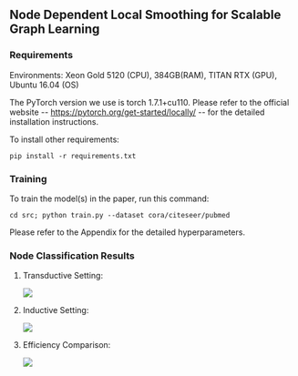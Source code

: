 ## Node Dependent Local Smoothing for Scalable Graph Learning



### Requirements

Environments: Xeon Gold 5120 (CPU), 384GB(RAM), TITAN RTX (GPU), Ubuntu 16.04 (OS)

The PyTorch version we use is torch 1.7.1+cu110. Please refer to the official website -- https://pytorch.org/get-started/locally/ -- for the detailed installation instructions.

To install other requirements:

```setup
pip install -r requirements.txt
```



### Training

To train the model(s) in the paper, run this command:

```train
cd src; python train.py --dataset cora/citeseer/pubmed
```

Please refer to the Appendix for the detailed hyperparameters.



### Node Classification Results

1. Transductive Setting:

   ![](C:\Users\Stanley\Desktop\NDLS\transductive_results.png)

2. Inductive Setting: 

   ![](C:\Users\Stanley\Desktop\NDLS\inductive_results.png)

3. Efficiency Comparison: 

   ![](C:\Users\Stanley\Desktop\NDLS\efficiency.png)